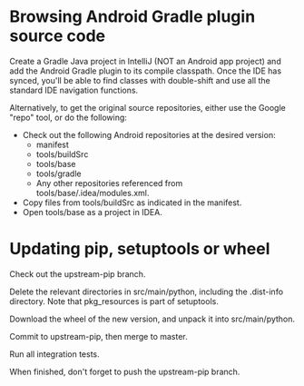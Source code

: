 # Browsing Android Gradle plugin source code

Create a Gradle Java project in IntelliJ (NOT an Android app project) and add the Android
Gradle plugin to its compile classpath. Once the IDE has synced, you'll be able to find classes
with double-shift and use all the standard IDE navigation functions.

Alternatively, to get the original source repositories, either use the Google "repo" tool, or
do the following:

* Check out the following Android repositories at the desired version:
   * manifest
   * tools/buildSrc
   * tools/base
   * tools/gradle
   * Any other repositories referenced from tools/base/.idea/modules.xml.
* Copy files from tools/buildSrc as indicated in the manifest.
* Open tools/base as a project in IDEA.


# Updating pip, setuptools or wheel

Check out the upstream-pip branch.

Delete the relevant directories in src/main/python, including the .dist-info directory. Note
that pkg_resources is part of setuptools.

Download the wheel of the new version, and unpack it into src/main/python.

Commit to upstream-pip, then merge to master.

Run all integration tests.

When finished, don't forget to push the upstream-pip branch.
